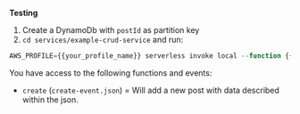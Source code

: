 **Testing**
1. Create a DynamoDb with `postId` as partition key
2. `cd services/example-crud-service` and run:
```js
AWS_PROFILE={{your_profile_name}} serverless invoke local --function {{function_name}} --path mocks/{{event_for_your_function}}.json
```

You have access to the following functions and events:
- `create` (`create-event.json`) = Will add a new post with data described within the json.
